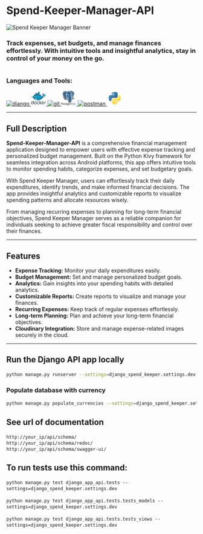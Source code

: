 # Spend-Keeper-Manager-API

![Spend Keeper Manager Banner](https://iili.io/dIy0Ft4.png)

### Track expenses, set budgets, and manage finances effortlessly. With intuitive tools and insightful analytics, stay in control of your money on the go.

#
<h3 align="left">Languages and Tools:</h3>
 <a href="https://www.djangoproject.com/" target="_blank" rel="noreferrer"> <img src="https://cdn.worldvectorlogo.com/logos/django.svg" alt="django" width="40" height="40"/> </a> <a href="https://www.docker.com/" target="_blank" rel="noreferrer"> <img src="https://raw.githubusercontent.com/devicons/devicon/master/icons/docker/docker-original-wordmark.svg" alt="docker" width="40" height="40"/> </a> <a href="https://git-scm.com/" target="_blank" rel="noreferrer"> <img src="https://www.vectorlogo.zone/logos/git-scm/git-scm-icon.svg" alt="git" width="40" height="40"/> </a> <a href="https://www.postgresql.org" target="_blank" rel="noreferrer"> <img src="https://raw.githubusercontent.com/devicons/devicon/master/icons/postgresql/postgresql-original-wordmark.svg" alt="postgresql" width="40" height="40"/> </a> <a href="https://postman.com" target="_blank" rel="noreferrer"> <img src="https://www.vectorlogo.zone/logos/getpostman/getpostman-icon.svg" alt="postman" width="40" height="40"/> </a> <a href="https://www.python.org" target="_blank" rel="noreferrer"> <img src="https://raw.githubusercontent.com/devicons/devicon/master/icons/python/python-original.svg" alt="python" width="40" height="40"/> </a> </p>


---

## Full Description

**Spend-Keeper-Manager-API** is a comprehensive financial management application designed to empower users with effective expense tracking and personalized budget management. Built on the Python Kivy framework for seamless integration across Android platforms, this app offers intuitive tools to monitor spending habits, categorize expenses, and set budgetary goals.

With Spend Keeper Manager, users can effortlessly track their daily expenditures, identify trends, and make informed financial decisions. The app provides insightful analytics and customizable reports to visualize spending patterns and allocate resources wisely.

From managing recurring expenses to planning for long-term financial objectives, Spend Keeper Manager serves as a reliable companion for individuals seeking to achieve greater fiscal responsibility and control over their finances.

---

## Features

- **Expense Tracking:** Monitor your daily expenditures easily.
- **Budget Management:** Set and manage personalized budget goals.
- **Analytics:** Gain insights into your spending habits with detailed analytics.
- **Customizable Reports:** Create reports to visualize and manage your finances.
- **Recurring Expenses:** Keep track of regular expenses effortlessly.
- **Long-term Planning:** Plan and achieve your long-term financial objectives.
- **Cloudinary Integration:** Store and manage expense-related images securely in the cloud.

---

## Run the Django API app locally

```bash
python manage.py runserver --settings=django_spend_keeper.settings.dev 
```

### Populate database with currency
```bash
python manage.py populate_currencies --settings=django_spend_keeper.settings.dev
```

## See url of documentation

~~~
http://your_ip/api/schema/
http://your_ip/api/schema/redoc/
http://your_ip/api/schema/swagger-ui/
~~~


## To run tests use this command:
~~~
python manage.py test django_app_api.tests --settings=django_spend_keeper.settings.dev
 
python manage.py test django_app_api.tests.tests_models --settings=django_spend_keeper.settings.dev

python manage.py test django_app_api.tests.tests_views --settings=django_spend_keeper.settings.dev 
~~~

